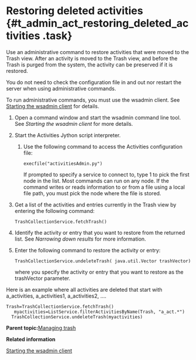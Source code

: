 # Restoring deleted activities {#t_admin_act_restoring_deleted_activities .task}

Use an administrative command to restore activities that were moved to the Trash view. After an activity is moved to the Trash view, and before the Trash is purged from the system, the activity can be preserved if it is restored.

You do not need to check the configuration file in and out nor restart the server when using administrative commands.

To run administrative commands, you must use the wsadmin client. See [Starting the wsadmin client](t_admin_wsadmin_starting.md) for details.

1.  Open a command window and start the wsadmin command line tool. See *Starting the wsadmin client* for more details.

2.  Start the Activities Jython script interpreter.

    1.  Use the following command to access the Activities configuration file:

        ```
        execfile("activitiesAdmin.py")
        ```

        If prompted to specify a service to connect to, type 1 to pick the first node in the list. Most commands can run on any node. If the command writes or reads information to or from a file using a local file path, you must pick the node where the file is stored.

3.  Get a list of the activities and entries currently in the Trash view by entering the following command:

    ```
    TrashCollectionService.fetchTrash()
    ```

4.  Identify the activity or entry that you want to restore from the returned list. See *Narrowing down results* for more information.

5.  Enter the following command to restore the activity or entry:

    ```
    TrashCollectionService.undeleteTrash( java.util.Vector trashVector)
    ```

    where you specify the activity or entry that you want to restore as the trashVector parameter.


Here is an example where all activities are deleted that start with a\_activities, a\_activities1, a\_activities2, ....

```
Trash=TrashCollectionService.fetchTrash()
   myactivities=ListService.filterActivitiesByName(Trash, "a_act.*")
  TrashCollectionService.undeleteTrash(myactivities)
```

**Parent topic:**[Managing trash](../admin/t_admin_act_deletions_over.md)

**Related information**  


[Starting the wsadmin client](../admin/t_admin_wsadmin_starting.md)

